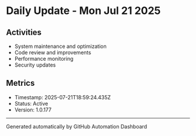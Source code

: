 # Daily Update - Mon Jul 21 2025

## Activities
- System maintenance and optimization
- Code review and improvements
- Performance monitoring
- Security updates

## Metrics
- Timestamp: 2025-07-21T18:59:24.435Z
- Status: Active
- Version: 1.0.177

---
Generated automatically by GitHub Automation Dashboard
